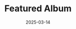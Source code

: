 ---
date: 2025-03-14
title: Featured Album
params:
  featured: true
  private: true # do not show in list, only as feature
  theme: light
description: Featured paintings
resources:
  - src: featuredBild.jpg
    params:
      cover: true
---
